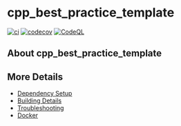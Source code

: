 # cpp_best_practice_template

[![ci](https://github.com/7hub/cpp_best_practice_template/actions/workflows/ci.yml/badge.svg)](https://github.com/7hub/cpp_best_practice_template/actions/workflows/ci.yml)
[![codecov](https://codecov.io/gh/7hub/cpp_best_practice_template/branch/main/graph/badge.svg)](https://codecov.io/gh/7hub/cpp_best_practice_template)
[![CodeQL](https://github.com/7hub/cpp_best_practice_template/actions/workflows/codeql-analysis.yml/badge.svg)](https://github.com/7hub/cpp_best_practice_template/actions/workflows/codeql-analysis.yml)

## About cpp_best_practice_template



## More Details

 * [Dependency Setup](README_dependencies.md)
 * [Building Details](README_building.md)
 * [Troubleshooting](README_troubleshooting.md)
 * [Docker](README_docker.md)
